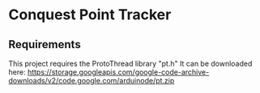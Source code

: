 # Conquest Point Tracker

## Requirements
This project requires the ProtoThread library "pt.h"
It can be downloaded here: https://storage.googleapis.com/google-code-archive-downloads/v2/code.google.com/arduinode/pt.zip
